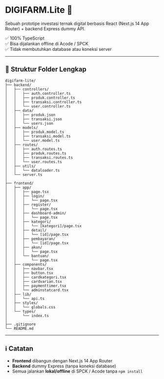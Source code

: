 # DIGIFARM.Lite 🐔

Sebuah prototipe investasi ternak digital berbasis React (Next.js 14 App Router) + backend Express dummy API.

✅ 100% TypeScript  
✅ Bisa dijalankan offline di Acode / SPCK  
✅ Tidak membutuhkan database atau koneksi server  

---

## 📁 Struktur Folder Lengkap

```
digifarm-lite/
├── backend/
│   ├── controllers/
│   │   ├── auth.controller.ts
│   │   ├── produk.controller.ts
│   │   ├── transaksi.controller.ts
│   │   └── user.controller.ts
│   ├── data/
│   │   ├── produk.json
│   │   ├── transaksi.json
│   │   └── users.json
│   ├── models/
│   │   ├── produk.model.ts
│   │   ├── transaksi.model.ts
│   │   └── user.model.ts
│   ├── routes/
│   │   ├── auth.routes.ts
│   │   ├── produk.routes.ts
│   │   ├── transaksi.routes.ts
│   │   └── user.routes.ts
│   ├── utils/
│   │   └── dataloader.ts
│   └── server.ts
│
├── frontend/
│   ├── app/
│   │   ├── page.tsx
│   │   ├── login/
│   │   │   └── page.tsx
│   │   ├── register/
│   │   │   └── page.tsx
│   │   ├── dashboard-admin/
│   │   │   └── page.tsx
│   │   ├── kategori/
│   │   │   └── [kategori]/page.tsx
│   │   ├── detail/
│   │   │   └── [id]/page.tsx
│   │   ├── pembayaran/
│   │   │   └── [id]/page.tsx
│   │   ├── akun/
│   │   │   └── page.tsx
│   │   └── bantuan/
│   │       └── page.tsx
│   ├── components/
│   │   ├── navbar.tsx
│   │   ├── button.tsx
│   │   ├── cardkategori.tsx
│   │   ├── cardvarian.tsx
│   │   ├── paymenttimer.tsx
│   │   └── adminstatcard.tsx
│   ├── lib/
│   │   └── api.ts
│   ├── styles/
│   │   └── globals.css
│   └── types/
│       └── index.ts
│
├── .gitignore
└── README.md
```

---

## ℹ️ Catatan

- **Frontend** dibangun dengan Next.js 14 App Router
- **Backend** dummy Express (tanpa koneksi database)
- Semua jalankan **lokal/offline** di SPCK / Acode tanpa `npm install`

